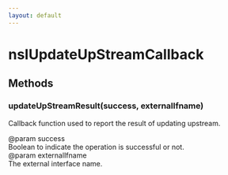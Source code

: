 ```yaml
---
layout: default
---
```


# nsIUpdateUpStreamCallback #

## Methods ##

### updateUpStreamResult(success, externalIfname) ###
  
Callback function used to report the result of updating upstream.  
  
@param success  
       Boolean to indicate the operation is successful or not.  
@param externalIfname  
       The external interface name.  
  
